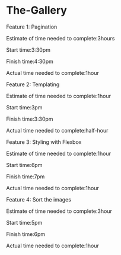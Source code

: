 # The-Gallery
Feature 1: Pagination

Estimate of time needed to complete:3hours

Start time:3:30pm

Finish time:4:30pm

Actual time needed to complete:1hour

Feature 2: Templating

Estimate of time needed to complete:1hour

Start time:3pm

Finish time:3:30pm

Actual time needed to complete:half-hour

Feature 3: Styling with Flexbox

Estimate of time needed to complete:1hour

Start time:6pm

Finish time:7pm

Actual time needed to complete:1hour

Feature 4: Sort the images

Estimate of time needed to complete:3hour

Start time:5pm

Finish time:6pm

Actual time needed to complete:1hour